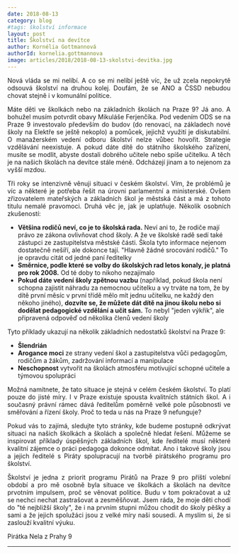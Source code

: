 ```yaml
---
date: 2018-08-13
category: blog
#tags: školství informace
layout: post
title: Školství na devítce
author: Kornélia Gottmannová
authorId: kornelia.gottmannova
image: articles/2018/2018-08-13-skolstvi-devitka.jpg
---
```

<p style='text-align: justify;'>
Nová vláda se mi nelíbí. A co se mi nelíbí ještě víc, že už zcela nepokrytě odsouvá školství na druhou kolej. Doufám, že se ANO a ČSSD nebudou chovat stejně i v komunální politice.
</p><p style='text-align: justify;'>
Máte děti ve školkách nebo na základních školách na Praze 9? Já ano. A bohužel musím potvrdit obavy Mikuláše Ferjenčíka. Pod vedením ODS se na Praze 9 investovalo především do budov (do renovací, na základech nové školy na Elektře se ještě nekoplo) a pomůcek, jejichž využití je diskutabilní. O manažerském vedení odboru školství nelze vůbec hovořit. Strategie vzdělávání neexistuje. A pokud dáte dítě do státního školského zařízení, musíte se modlit, abyste dostali dobrého učitele nebo spíše učitelku. A těch je na našich školách na devítce stále méně. Odcházejí jinam a to nejenom za vyšší mzdou.
</p><p style='text-align: justify;'>
Tři roky se intenzivně věnuji situaci v českém školství. Vím, že problémů je víc a některé je potřeba řešit na úrovni parlamentní a ministerské. Ovšem zřizovatelem mateřských a základních škol je městská část a má z tohoto titulu nemalé pravomoci. Druhá věc je, jak je uplatňuje. Několik osobních zkušeností:</p>
<ul class="dashed">
<li><b>Většina rodičů neví, co je to školská rada.</b> Neví ani to, že rodiče mají právo ze zákona ovlivňovat chod školy. A že ve školské radě sedí také zástupci ze zastupitelstva městské části. Škola tyto informace nejenom dostatečně nešíří, ale dokonce tají. "Hlavně žádné srocování rodičů." To je opravdu citát od jedné paní ředitelky</li>
<li><b>Směrnice, podle které se volby do školských rad letos konaly, je platná pro rok 2008.</b> Od té doby to nikoho nezajímalo</li>
<li><b>Pokud dáte vedení školy zpětnou vazbu</b> (například, pokud škola není schopna zajistit náhradu za nemocnou učitelku a vy trváte na tom, že by dítě první měsíc v první třídě mělo mít jednu učitelku, ne každý den někoho jiného), <b>dozvíte se, že můžete dát dítě na jinou školu nebo si dodělat pedagogické vzdělání a učit sám.</b> To nebyl "jeden výkřik", ale připravená odpověď od několika členů vedení školy</li>
</ul>
<p style='text-align: justify;'>
Tyto příklady ukazují na několik základních nedostatků školství na Praze 9:
</p>
<ul class="dashed">
<li><b>Šlendrián</b></li>
<li><b>Arogance moci</b> ze strany vedení škol a zastupitelstva vůči pedagogům, rodičům a žákům, zadržování informací a manipulace</li>
<li><b>Neschopnost</b> vytvořit na školách atmosféru motivující schopné učitele a týmovou spolupráci</li>
</ul><p style='text-align: justify;'>
Možná namítnete, že tato situace je stejná v celém českém školství. To platí pouze do jisté míry. I v Praze existuje spousta kvalitních státních škol. A i současný právní rámec dává ředitelům poměrně velké pole působnosti ve směřování a řízení školy. Proč to teda u nás na Praze 9 nefunguje? 
</p><p style='text-align: justify;'>
Pokud vás to zajímá, sledujte tyto stránky, kde budeme postupně odkrývat situaci na našich školkách a školách a společně hledat řešení. Můžeme se inspirovat příklady úspěšných základních škol, kde ředitelé musí některé kvalitní zájemce o práci pedagoga dokonce odmítat. Ano i takové školy jsou a jejich ředitelé s Piráty spolupracují na tvorbě pirátského programu pro školství.
</p><p style='text-align: justify;'>
Školství je jedna z priorit programu Pirátů na Praze 9 pro příští volební období a pro mě osobně byla situace ve školkách a školách na devítce prvotním impulsem, proč se věnovat politice. Budu v tom pokračovat a už se nechci nechat zastrašovat a zesměšňovat. Jsem ráda, že moje děti chodí do "té nejbližší školy", že i na prvním stupni můžou chodit do školy pěšky a sami a že jejich spolužáci jsou z velké míry naši sousedi. A myslím si, že si zaslouží kvalitní výuku.
</p><p style='text-align: justify;'>
Pirátka Nela z Prahy 9</p>

---